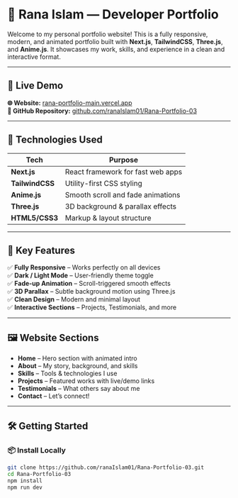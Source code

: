 # 🌟 Rana Islam — Developer Portfolio

Welcome to my personal portfolio website! This is a fully responsive, modern, and animated portfolio built with **Next.js**, **TailwindCSS**, **Three.js**, and **Anime.js**. It showcases my work, skills, and experience in a clean and interactive format.

---

## 🔗 Live Demo

**🌐 Website:** [rana-portfolio-main.vercel.app](https://rana-portfolio-main.vercel.app/)  
**📁 GitHub Repository:** [github.com/ranaIslam01/Rana-Portfolio-03](https://github.com/ranaIslam01/Rana-Portfolio-03)

---

## 🚀 Technologies Used

| Tech        | Purpose                            |
|-------------|------------------------------------|
| **Next.js** | React framework for fast web apps |
| **TailwindCSS** | Utility-first CSS styling     |
| **Anime.js** | Smooth scroll and fade animations |
| **Three.js** | 3D background & parallax effects  |
| **HTML5/CSS3** | Markup & layout structure        |

---

## 🧩 Key Features

✅ **Fully Responsive** – Works perfectly on all devices  
✅ **Dark / Light Mode** – User-friendly theme toggle  
✅ **Fade-up Animation** – Scroll-triggered smooth effects  
✅ **3D Parallax** – Subtle background motion using Three.js  
✅ **Clean Design** – Modern and minimal layout  
✅ **Interactive Sections** – Projects, Testimonials, and more

---

## 🖼️ Website Sections

- **Home** – Hero section with animated intro  
- **About** – My story, background, and skills  
- **Skills** – Tools & technologies I use  
- **Projects** – Featured works with live/demo links  
- **Testimonials** – What others say about me  
- **Contact** – Let’s connect!

---

## 🛠️ Getting Started

### 📦 Install Locally

```bash
git clone https://github.com/ranaIslam01/Rana-Portfolio-03.git
cd Rana-Portfolio-03
npm install
npm run dev
